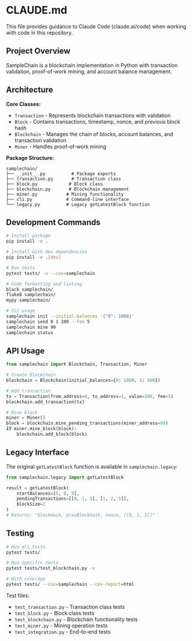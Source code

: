 # CLAUDE.md

This file provides guidance to Claude Code (claude.ai/code) when working with code in this repository.

## Project Overview

SampleChain is a blockchain implementation in Python with transaction validation, proof-of-work mining, and account balance management.

## Architecture

**Core Classes:**
- `Transaction` - Represents blockchain transactions with validation
- `Block` - Contains transactions, timestamp, nonce, and previous block hash
- `Blockchain` - Manages the chain of blocks, account balances, and transaction validation
- `Miner` - Handles proof-of-work mining

**Package Structure:**
```
samplechain/
├── __init__.py          # Package exports
├── transaction.py       # Transaction class
├── block.py            # Block class
├── blockchain.py       # Blockchain management
├── miner.py           # Mining functionality
├── cli.py             # Command-line interface
└── legacy.py          # Legacy getLatestBlock function
```

## Development Commands

```bash
# Install package
pip install -e .

# Install with dev dependencies
pip install -e .[dev]

# Run tests
pytest tests/ -v --cov=samplechain

# Code formatting and linting
black samplechain/
flake8 samplechain/
mypy samplechain/

# CLI usage
samplechain init --initial-balances '{"0": 1000}'
samplechain send 0 1 100 --fee 5
samplechain mine 99
samplechain status
```

## API Usage

```python
from samplechain import Blockchain, Transaction, Miner

# Create blockchain
blockchain = Blockchain(initial_balances={0: 1000, 1: 500})

# Add transaction
tx = Transaction(from_address=0, to_address=1, value=100, fee=5)
blockchain.add_transaction(tx)

# Mine block
miner = Miner()
block = blockchain.mine_pending_transactions(miner_address=99)
if miner.mine_block(block):
    blockchain.add_block(block)
```

## Legacy Interface

The original `getLatestBlock` function is available in `samplechain.legacy`:

```python
from samplechain.legacy import getLatestBlock

result = getLatestBlock(
    startBalances=[5, 0, 0], 
    pendingTransactions=[[0, 1, 5], [1, 2, 5]], 
    blockSize=2
)
# Returns: "blockHash, prevBlockHash, nonce, [[0, 1, 5]]"
```

## Testing

```bash
# Run all tests
pytest tests/

# Run specific tests
pytest tests/test_blockchain.py -v

# With coverage
pytest tests/ --cov=samplechain --cov-report=html
```

Test files:
- `test_transaction.py` - Transaction class tests
- `test_block.py` - Block class tests  
- `test_blockchain.py` - Blockchain functionality tests
- `test_miner.py` - Mining operation tests
- `test_integration.py` - End-to-end tests